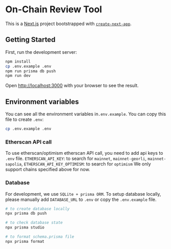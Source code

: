 # On-Chain Review Tool

This is a [Next.js](https://nextjs.org/) project bootstrapped with [`create-next-app`](https://github.com/vercel/next.js/tree/canary/packages/create-next-app).

## Getting Started

First, run the development server:

```bash
npm install
cp .env.example .env
npm run prisma db push
npm run dev
```

Open [http://localhost:3000](http://localhost:3000) with your browser to see the result.

## Environment variables

You can see all the environment variables in`.env.example`.
You can copy this file to create `.env`:

```bash
cp .env.example .env
```

### Etherscan API call

To use etherscan/optimism etherscan API call, you need to add api keys to `.env` file.
`ETHERSCAN_API_KEY`: to search for `mainnet`, `mainnet-georli`, `mainnet-sapolia`,
`ETHERSCAN_API_KEY_OPTIMISM`: to search for `optimism`
We only support chains specified above for now.

### Database

For development, we use `SQLite + prisma ORM`.
To setup database locally, please manually add `DATABASE_URL` to `.env` or copy the `.env.example` file.

```bash
# to create database locally
npx prisma db push

# to check database state
npx prisma studio

# to format schema.prisma file
npx prisma format
```
